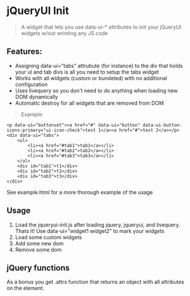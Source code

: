 jQueryUI Init
==================
> A widget that lets you use data-ui-* attributes to init your jQueryUI widgets w/out wrinting any JS code

Features:
---------
* Assigning data-ui="tabs" attrubute (for instance) to the div that holds your ul and tab divs is all you need to setup the tabs widget
* Works with all widgets (custom or bundeled) with no additional configuration
* Uses livequery so you don't need to do anything when loading new DOM dynamically
* Automatic destroy for all widgets that are removed from DOM

> Example: 

	<p data-ui="buttonset"><a href="#" data-ui="button" data-ui-button-icons-primary="ui-icon-check">test 1</a><a href="#">test 2</a></p>
	<div data-ui="tabs">
		<ul>
			<li><a href="#tab1">tab1</a></li>
			<li><a href="#tab2">tab2</a></li>
			<li><a href="#tab3">tab3</a></li>
		</ul>
		<div id="tab1">t1</div>
		<div id="tab2">t2</div>
		<div id="tab3">t3</div>
	</div>

See example.html for a more thorough example of the usage

Usage
-----
1. Load the jqueryui-init.js after loading jquery, jqueryui, and livequery. Thats it! Use data-ui="widget1 widget2" to mark your widgets
2. Load some custom widgets
3. Add some new dom
4. Remove some dom

jQuery functions
----------------
As a bonus you get .attrs function that returns an object with all attributes on the element.